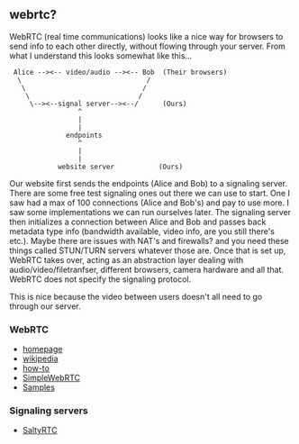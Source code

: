 

## webrtc?

WebRTC (real time communications) looks like a nice way for browsers to send
info to each other directly, without flowing through your server. From
what I understand this looks somewhat like this...


     Alice --><-- video/audio --><-- Bob  (Their browsers)
	  \                               /
	   \                             /
	    \                           /
		 \--><--signal server--><--/      (Ours)
                     ^
                     |
					 |
                  endpoints
					 ^
					 |
					 |
				website server           (Ours)


Our website first sends the endpoints (Alice and Bob) to a signaling server.
There are some free test signaling ones out there we can use to start.  One I
saw had a max of 100 connections (Alice and Bob's) and pay to use more.  I saw
some implementations we can run ourselves later.  The signaling server then
initializes a connection between Alice and Bob and passes back metadata type
info (bandwidth available, video info, are you still there's etc.).  Maybe
there are issues with NAT's and firewalls? and you need these things called
STUN/TURN servers whatever those are.  Once that is set up, WebRTC takes over,
acting as an abstraction layer dealing with audio/video/filetranfser, different
browsers, camera hardware and all that.  WebRTC does not specify the signaling
protocol.

This is nice because the video between users doesn't all need to go through our
server.


### WebRTC

- [homepage](https://webrtc.org/)
- [wikipedia](https://en.wikipedia.org/wiki/WebRTC)
- [how-to](https://codelabs.developers.google.com/codelabs/webrtc-web/#0)
- [SimpleWebRTC](https://github.com/andyet/SimpleWebRTC)
- [Samples](https://github.com/webrtc/samples)

### Signaling servers
- [SaltyRTC](https://saltyrtc.org/)



